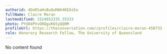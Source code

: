 ```yaml
---
authorid: 4DoRSaHvBuQuMAK4KEAiEo
fullName: Claire Moran
lastmodified: 1524652335.35333
photo: PYU04PVvO0QguK6SyQQ0M
profileUrl: https://theconversation.com//profiles/claire-moran-450733
role: Honorary Research Fellow, The University of Queensland
---
```

No content found